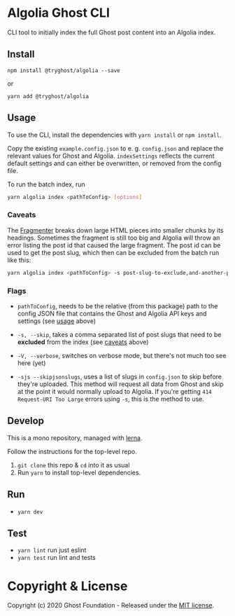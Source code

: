 # Algolia Ghost CLI

CLI tool to initially index the full Ghost post content into an Algolia index.

## Install

`npm install @tryghost/algolia --save`

or

`yarn add @tryghost/algolia`


## Usage

To use the CLI, install the dependencies with `yarn install` or `npm install`.

Copy the existing `example.config.json` to e. g. `config.json` and replace the relevant values for Ghost and Algolia.
`indexSettings` reflects the current default settings and can either be overwritten, or removed from the config file.

To run the batch index, run

```bash
yarn algolia index <pathToConfig> [options]
```

### Caveats

The [Fragmenter](https://github.com/TryGhost/algolia/tree/master/packages/algolia-fragmenter) breaks down large HTML pieces into smaller chunks by its headings. Sometimes the fragment is still too big and Algolia will throw an error listing the post id that caused the large fragment. The post id can be used to get the post slug, which then can be excluded from the batch run like this:

```bash
yarn algolia index <pathToConfig> -s post-slug-to-exclude,and-another-post-slug-to-exclude
```

### Flags

- `pathToConfig`, needs to be the relative (from this package) path to the config JSON file that contains the Ghost and Algolia API keys and settings (see [usage](#usage) above)

- `-s, --skip`, takes a comma separated list of post slugs that need to be **excluded** from the index (see [caveats](#caveats) above)

- `-V, --verbose`, switches on verbose mode, but there's not much too see here (yet)

- `-sjs --skipjsonslugs`, uses a list of slugs in `config.json` to skip before they're uploaded. This method will request all data from Ghost and skip at the point it would normally upload to Algolia. If you're getting `414 Request-URI Too Large` errors using `-s`, this is the method to use.

## Develop

This is a mono repository, managed with [lerna](https://lernajs.io/).

Follow the instructions for the top-level repo.
1. `git clone` this repo & `cd` into it as usual
2. Run `yarn` to install top-level dependencies.


## Run

- `yarn dev`


## Test

- `yarn lint` run just eslint
- `yarn test` run lint and tests




# Copyright & License

Copyright (c) 2020 Ghost Foundation - Released under the [MIT license](LICENSE).
